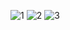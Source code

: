 ![1](https://user-images.githubusercontent.com/91210860/197944091-60f72e6c-f3ae-4957-92c1-f76783152f01.png)
![2](https://user-images.githubusercontent.com/91210860/197944068-6eb02504-8468-40fd-88ee-19435ee3e224.png)
![3](https://user-images.githubusercontent.com/91210860/197944086-b2af37ae-f8da-45ec-b29c-433e71b15a36.png)

